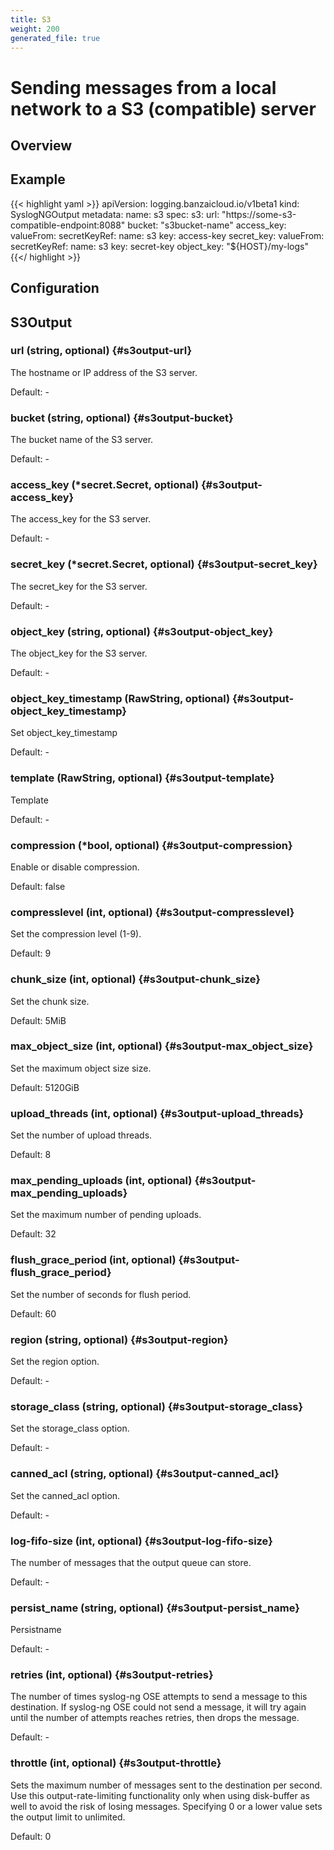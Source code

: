 ```yaml
---
title: S3
weight: 200
generated_file: true
---
```


# Sending messages from a local network to a S3 (compatible) server
## Overview

## Example
{{< highlight yaml >}}
apiVersion: logging.banzaicloud.io/v1beta1
kind: SyslogNGOutput
metadata:
name: s3
spec:
s3:
  url: "https://some-s3-compatible-endpoint:8088"
  bucket: "s3bucket-name"
  access_key:
    valueFrom:
      secretKeyRef:
        name: s3
        key: access-key
  secret_key:
    valueFrom:
      secretKeyRef:
        name: s3
        key: secret-key
  object_key: "${HOST}/my-logs"
{{</ highlight >}}


## Configuration
## S3Output

### url (string, optional) {#s3output-url}

The hostname or IP address of the S3 server. 

Default: -

### bucket (string, optional) {#s3output-bucket}

The bucket name of the S3 server. 

Default: -

### access_key (*secret.Secret, optional) {#s3output-access_key}

The access_key for the S3 server. 

Default: -

### secret_key (*secret.Secret, optional) {#s3output-secret_key}

The secret_key for the S3 server. 

Default: -

### object_key (string, optional) {#s3output-object_key}

The object_key for the S3 server. 

Default: -

### object_key_timestamp (RawString, optional) {#s3output-object_key_timestamp}

Set object_key_timestamp 

Default: -

### template (RawString, optional) {#s3output-template}

Template 

Default: -

### compression (*bool, optional) {#s3output-compression}

Enable or disable compression.

Default: false

### compresslevel (int, optional) {#s3output-compresslevel}

Set the compression level (1-9).

Default: 9

### chunk_size (int, optional) {#s3output-chunk_size}

Set the chunk size.

Default: 5MiB

### max_object_size (int, optional) {#s3output-max_object_size}

Set the maximum object size size.

Default: 5120GiB

### upload_threads (int, optional) {#s3output-upload_threads}

Set the number of upload threads.

Default: 8

### max_pending_uploads (int, optional) {#s3output-max_pending_uploads}

Set the maximum number of pending uploads.

Default: 32

### flush_grace_period (int, optional) {#s3output-flush_grace_period}

Set the number of seconds for flush period.

Default: 60

### region (string, optional) {#s3output-region}

Set the region option. 

Default: -

### storage_class (string, optional) {#s3output-storage_class}

Set the storage_class option. 

Default: -

### canned_acl (string, optional) {#s3output-canned_acl}

Set the canned_acl option. 

Default: -

### log-fifo-size (int, optional) {#s3output-log-fifo-size}

The number of messages that the output queue can store. 

Default: -

### persist_name (string, optional) {#s3output-persist_name}

Persistname 

Default: -

### retries (int, optional) {#s3output-retries}

The number of times syslog-ng OSE attempts to send a message to this destination. If syslog-ng OSE could not send a message, it will try again until the number of attempts reaches retries, then drops the message. 

Default: -

### throttle (int, optional) {#s3output-throttle}

Sets the maximum number of messages sent to the destination per second. Use this output-rate-limiting functionality only when using disk-buffer as well to avoid the risk of losing messages. Specifying 0 or a lower value sets the output limit to unlimited.

Default: 0


